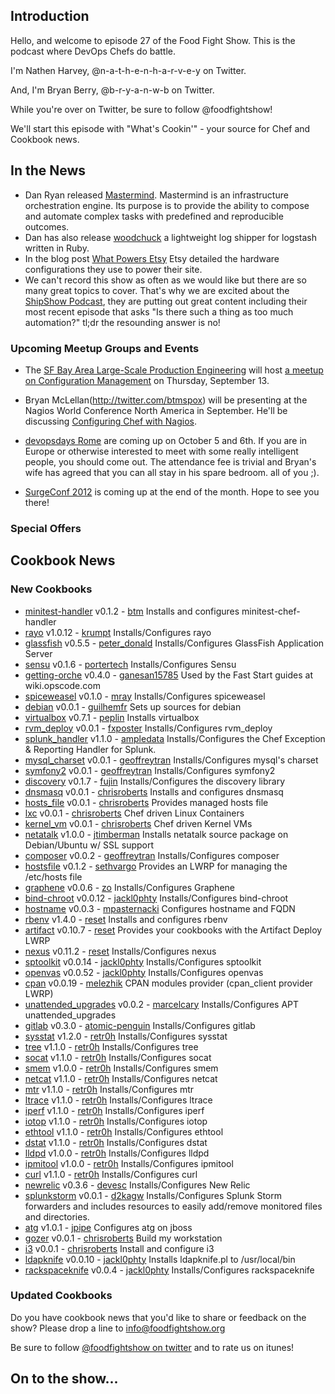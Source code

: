 Introduction
------------

Hello, and welcome to episode 27 of the Food Fight Show.  This is the podcast where DevOps Chefs do battle.

I'm Nathen Harvey, @n-a-t-h-e-n-h-a-r-v-e-y on Twitter.

And, I'm Bryan Berry, @b-r-y-a-n-w-b on Twitter.

While you're over on Twitter, be sure to follow @foodfightshow!

We'll start this episode with "What's Cookin'" - your source for Chef and Cookbook news.

In the News<a name="news"></a>
-----------

* Dan Ryan released [Mastermind](https://github.com/danryan/mastermind). Mastermind is an infrastructure orchestration engine. Its purpose is to provide the ability to compose and automate complex tasks with predefined and reproducible outcomes.
* Dan has also release [woodchuck](https://github.com/danryan/woodchuck) a lightweight log shipper for logstash written in Ruby.
* In the blog post [What Powers Etsy](http://codeascraft.etsy.com/2012/08/31/what-hardware-powers-etsy-com/) Etsy detailed the hardware configurations they use to power their site.
* We can't record this show as often as we would like but there are so many great topics to cover. That's why we are excited about the [ShipShow Podcast](http://theshipshow.com/), they are putting out great content including their most recent episode that asks "Is there such a thing as too much automation?" tl;dr the resounding answer is no!



### Upcoming Meetup Groups and Events 

* The [SF Bay Area Large-Scale Production Engineering](http://www.meetup.com/SF-Bay-Area-Large-Scale-Production-Engineering/events/73725682/)
  will host [a meetup on Configuration Management](http://www.meetup.com/SF-Bay-Area-Large-Scale-Production-Engineering/events/73725682/)
  on Thursday, September 13.

* Bryan McLellan(http://twitter.com/btmspox) will be presenting at the
  Nagios World Conference North America in September.  He'll be
  discussing [Configuring Chef with Nagios](http://www.nagios.com/events/nagiosworldconference/northamerica/2012/speakers/#bmclellan).

* [devopsdays Rome](http://devopsdays.org/events/2012-italy/)
  are coming up on October 5 and 6th. If you are in Europe or otherwise
  interested to meet with some really intelligent people, you should
  come out. The attendance fee is trivial and Bryan's wife has agreed that
  you can all stay in his spare bedroom. all of you ;).

* [SurgeConf 2012](http://omniti.com/surge/2012) is coming up at the end
  of the month.  Hope to see you there!


###  Special Offers



Cookbook News<a name="cookbooks"></a>
-------------
### New Cookbooks

* [minitest-handler](http://community.opscode.com/cookbooks/minitest-handler) v0.1.2 - [btm](http://community.opscode.com/users/btm)
Installs and configures minitest-chef-handler
* [rayo](http://community.opscode.com/cookbooks/rayo) v1.0.12 - [krumpt](http://community.opscode.com/users/krumpt)
Installs/Configures rayo
* [glassfish](http://community.opscode.com/cookbooks/glassfish) v0.5.5 - [peter_donald](http://community.opscode.com/users/peter_donald)
Installs/Configures GlassFish Application Server
* [sensu](http://community.opscode.com/cookbooks/sensu) v0.1.6 - [portertech](http://community.opscode.com/users/portertech)
Installs/Configures Sensu
* [getting-orche](http://community.opscode.com/cookbooks/getting-orche) v0.4.0 - [ganesan15785](http://community.opscode.com/users/ganesan15785)
Used by the Fast Start guides at wiki.opscode.com
* [spiceweasel](http://community.opscode.com/cookbooks/spiceweasel) v0.1.0 - [mray](http://community.opscode.com/users/mray)
Installs/Configures spiceweasel
* [debian](http://community.opscode.com/cookbooks/debian) v0.0.1 - [guilhemfr](http://community.opscode.com/users/guilhemfr)
Sets up sources for debian
* [virtualbox](http://community.opscode.com/cookbooks/virtualbox) v0.7.1 - [peplin](http://community.opscode.com/users/peplin)
Installs virtualbox
* [rvm_deploy](http://community.opscode.com/cookbooks/rvm_deploy) v0.0.1 - [fxposter](http://community.opscode.com/users/fxposter)
Installs/Configures rvm_deploy
* [splunk_handler](http://community.opscode.com/cookbooks/splunk_handler) v1.1.0 - [ampledata](http://community.opscode.com/users/ampledata)
Installs/Configures the Chef Exception & Reporting Handler for Splunk.
* [mysql_charset](http://community.opscode.com/cookbooks/mysql_charset) v0.0.1 - [geoffreytran](http://community.opscode.com/users/geoffreytran)
Installs/Configures mysql's charset
* [symfony2](http://community.opscode.com/cookbooks/symfony2) v0.0.1 - [geoffreytran](http://community.opscode.com/users/geoffreytran)
Installs/Configures symfony2
* [discovery](http://community.opscode.com/cookbooks/discovery) v0.1.7 - [fujin](http://community.opscode.com/users/fujin)
Installs/Configures the discovery library
* [dnsmasq](http://community.opscode.com/cookbooks/dnsmasq) v0.0.1 - [chrisroberts](http://community.opscode.com/users/chrisroberts)
Installs and configures dnsmasq
* [hosts_file](http://community.opscode.com/cookbooks/hosts_file) v0.0.1 - [chrisroberts](http://community.opscode.com/users/chrisroberts)
Provides managed hosts file
* [lxc](http://community.opscode.com/cookbooks/lxc) v0.0.1 - [chrisroberts](http://community.opscode.com/users/chrisroberts)
Chef driven Linux Containers
* [kernel_vm](http://community.opscode.com/cookbooks/kernel_vm) v0.0.1 - [chrisroberts](http://community.opscode.com/users/chrisroberts)
Chef driven Kernel VMs
* [netatalk](http://community.opscode.com/cookbooks/netatalk) v1.0.0 - [jtimberman](http://community.opscode.com/users/jtimberman)
Installs netatalk source package on Debian/Ubuntu w/ SSL support
* [composer](http://community.opscode.com/cookbooks/composer) v0.0.2 - [geoffreytran](http://community.opscode.com/users/geoffreytran)
Installs/Configures composer
* [hostsfile](http://community.opscode.com/cookbooks/hostsfile) v0.1.2 - [sethvargo](http://community.opscode.com/users/sethvargo)
Provides an LWRP for managing the /etc/hosts file
* [graphene](http://community.opscode.com/cookbooks/graphene) v0.0.6 - [zo](http://community.opscode.com/users/zo)
Installs/Configures Graphene
* [bind-chroot](http://community.opscode.com/cookbooks/bind-chroot) v0.0.12 - [jackl0phty](http://community.opscode.com/users/jackl0phty)
Installs/Configures bind-chroot
* [hostname](http://community.opscode.com/cookbooks/hostname) v0.0.3 - [mpasternacki](http://community.opscode.com/users/mpasternacki)
Configures hostname and FQDN
* [rbenv](http://community.opscode.com/cookbooks/rbenv) v1.4.0 - [reset](http://community.opscode.com/users/reset)
Installs and configures rbenv
* [artifact](http://community.opscode.com/cookbooks/artifact) v0.10.7 - [reset](http://community.opscode.com/users/reset)
Provides your cookbooks with the Artifact Deploy LWRP
* [nexus](http://community.opscode.com/cookbooks/nexus) v0.11.2 - [reset](http://community.opscode.com/users/reset)
Installs/Configures nexus
* [sptoolkit](http://community.opscode.com/cookbooks/sptoolkit) v0.0.14 - [jackl0phty](http://community.opscode.com/users/jackl0phty)
Installs/Configures sptoolkit
* [openvas](http://community.opscode.com/cookbooks/openvas) v0.0.52 - [jackl0phty](http://community.opscode.com/users/jackl0phty)
Installs/Configures openvas
* [cpan](http://community.opscode.com/cookbooks/cpan) v0.0.19 - [melezhik](http://community.opscode.com/users/melezhik)
CPAN modules provider (cpan_client provider LWRP)
* [unattended_upgrades](http://community.opscode.com/cookbooks/unattended_upgrades) v0.0.2 - [marcelcary](http://community.opscode.com/users/marcelcary)
Installs/Configures APT unattended_upgrades
* [gitlab](http://community.opscode.com/cookbooks/gitlab) v0.3.0 - [atomic-penguin](http://community.opscode.com/users/atomic-penguin)
Installs/Configures gitlab
* [sysstat](http://community.opscode.com/cookbooks/sysstat) v1.2.0 - [retr0h](http://community.opscode.com/users/retr0h)
Installs/Configures sysstat
* [tree](http://community.opscode.com/cookbooks/tree) v1.1.0 - [retr0h](http://community.opscode.com/users/retr0h)
Installs/Configures tree
* [socat](http://community.opscode.com/cookbooks/socat) v1.1.0 - [retr0h](http://community.opscode.com/users/retr0h)
Installs/Configures socat
* [smem](http://community.opscode.com/cookbooks/smem) v1.0.0 - [retr0h](http://community.opscode.com/users/retr0h)
Installs/Configures smem
* [netcat](http://community.opscode.com/cookbooks/netcat) v1.1.0 - [retr0h](http://community.opscode.com/users/retr0h)
Installs/Configures netcat
* [mtr](http://community.opscode.com/cookbooks/mtr) v1.1.0 - [retr0h](http://community.opscode.com/users/retr0h)
Installs/Configures mtr
* [ltrace](http://community.opscode.com/cookbooks/ltrace) v1.1.0 - [retr0h](http://community.opscode.com/users/retr0h)
Installs/Configures ltrace
* [iperf](http://community.opscode.com/cookbooks/iperf) v1.1.0 - [retr0h](http://community.opscode.com/users/retr0h)
Installs/Configures iperf
* [iotop](http://community.opscode.com/cookbooks/iotop) v1.1.0 - [retr0h](http://community.opscode.com/users/retr0h)
Installs/Configures iotop
* [ethtool](http://community.opscode.com/cookbooks/ethtool) v1.1.0 - [retr0h](http://community.opscode.com/users/retr0h)
Installs/Configures ethtool
* [dstat](http://community.opscode.com/cookbooks/dstat) v1.1.0 - [retr0h](http://community.opscode.com/users/retr0h)
Installs/Configures dstat
* [lldpd](http://community.opscode.com/cookbooks/lldpd) v1.0.0 - [retr0h](http://community.opscode.com/users/retr0h)
Installs/Configures lldpd
* [ipmitool](http://community.opscode.com/cookbooks/ipmitool) v1.0.0 - [retr0h](http://community.opscode.com/users/retr0h)
Installs/Configures ipmitool
* [curl](http://community.opscode.com/cookbooks/curl) v1.1.0 - [retr0h](http://community.opscode.com/users/retr0h)
Installs/Configures curl
* [newrelic](http://community.opscode.com/cookbooks/newrelic) v0.3.6 - [devesc](http://community.opscode.com/users/devesc)
Installs/Configures New Relic
* [splunkstorm](http://community.opscode.com/cookbooks/splunkstorm) v0.0.1 - [d2kagw](http://community.opscode.com/users/d2kagw)
Installs/Configures Splunk Storm forwarders and includes resources to easily add/remove monitored files and directories.
* [atg](http://community.opscode.com/cookbooks/atg) v1.0.1 - [jpipe](http://community.opscode.com/users/jpipe)
Configures atg on jboss
* [gozer](http://community.opscode.com/cookbooks/gozer) v0.0.1 - [chrisroberts](http://community.opscode.com/users/chrisroberts)
Build my workstation
* [i3](http://community.opscode.com/cookbooks/i3) v0.0.1 - [chrisroberts](http://community.opscode.com/users/chrisroberts)
Install and configure i3
* [ldapknife](http://community.opscode.com/cookbooks/ldapknife) v0.0.10 - [jackl0phty](http://community.opscode.com/users/jackl0phty)
Installs ldapknife.pl to /usr/local/bin
* [rackspaceknife](http://community.opscode.com/cookbooks/rackspaceknife) v0.0.4 - [jackl0phty](http://community.opscode.com/users/jackl0phty)
Installs/Configures rackspaceknife

### Updated Cookbooks

Do you have cookbook news that you'd like to share or feedback on the show?  Please drop a line to info@foodfightshow.org

Be sure to follow [@foodfightshow on twitter](http://twitter.com/foodfightshow) and to rate us on itunes!

On to the show...
----------------

